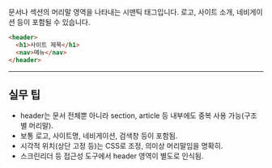 # <header>

문서나 섹션의 머리말 영역을 나타내는 시맨틱 태그입니다. 로고, 사이트 소개, 네비게이션 등이 포함될 수 있습니다.

```html
<header>
  <h1>사이트 제목</h1>
  <nav>메뉴</nav>
</header>
```

---

## 실무 팁
- header는 문서 전체뿐 아니라 section, article 등 내부에도 중복 사용 가능(구조별 머리말).
- 보통 로고, 사이트명, 네비게이션, 검색창 등이 포함됨.
- 시각적 위치(상단 고정 등)는 CSS로 조정, 의미상 머리말임을 명확히.
- 스크린리더 등 접근성 도구에서 header 영역이 별도로 인식됨.
